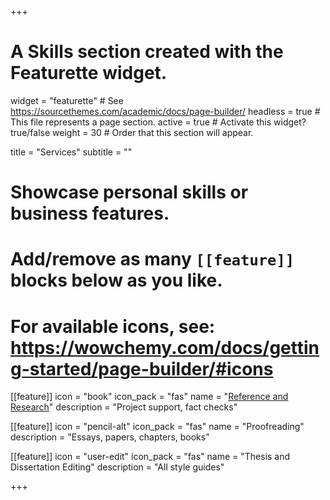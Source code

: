 +++
# A Skills section created with the Featurette widget.
widget = "featurette"  # See https://sourcethemes.com/academic/docs/page-builder/
headless = true  # This file represents a page section.
active = true  # Activate this widget? true/false
weight = 30  # Order that this section will appear.

title = "Services"
subtitle = ""

# Showcase personal skills or business features.
# 
# Add/remove as many `[[feature]]` blocks below as you like.
# 
# For available icons, see: https://wowchemy.com/docs/getting-started/page-builder/#icons

[[feature]]
  icon = "book"
  icon_pack = "fas"
  name = "[Reference and Research](https://sharonkabel.com/services)"
  description = "Project support, fact checks"
  
[[feature]]
  icon = "pencil-alt"
  icon_pack = "fas"
  name = "Proofreading"
  description = "Essays, papers, chapters, books"  
  
[[feature]]
  icon = "user-edit"
  icon_pack = "fas"
  name = "Thesis and Dissertation Editing"
  description = "All style guides"

+++
